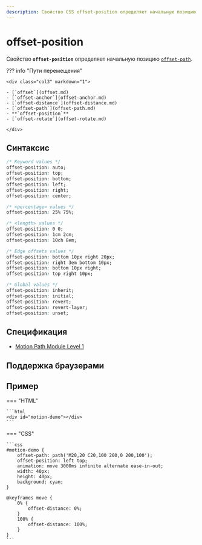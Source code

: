 ```yaml
---
description: Свойство CSS offset-position определяет начальную позицию offset-path.
---
```


# offset-position

Свойство **`offset-position`** определяет начальную позицию [`offset-path`](offset-path.md).

??? info "Пути перемещения"

    <div class="col3" markdown="1">

    - [`offset`](offset.md)
    - [`offset-anchor`](offset-anchor.md)
    - [`offset-distance`](offset-distance.md)
    - [`offset-path`](offset-path.md)
    - **`offset-position`**
    - [`offset-rotate`](offset-rotate.md)

    </div>

## Синтаксис

```css
/* Keyword values */
offset-position: auto;
offset-position: top;
offset-position: bottom;
offset-position: left;
offset-position: right;
offset-position: center;

/* <percentage> values */
offset-position: 25% 75%;

/* <length> values */
offset-position: 0 0;
offset-position: 1cm 2cm;
offset-position: 10ch 8em;

/* Edge offsets values */
offset-position: bottom 10px right 20px;
offset-position: right 3em bottom 10px;
offset-position: bottom 10px right;
offset-position: top right 10px;

/* Global values */
offset-position: inherit;
offset-position: initial;
offset-position: revert;
offset-position: revert-layer;
offset-position: unset;
```

## Спецификация

- [Motion Path Module Level 1](https://drafts.fxtf.org/motion/#offset-position-property)

## Поддержка браузерами

<p class="ciu_embed" data-feature="mdn-css__properties__offset-position" data-periods="future_1,current,past_1,past_2" data-accessible-colours="false"></p>

## Пример

=== "HTML"

    ```html
    <div id="motion-demo"></div>
    ```

=== "CSS"

    ```css
    #motion-demo {
    	offset-path: path('M20,20 C20,100 200,0 200,100');
    	offset-position: left top;
    	animation: move 3000ms infinite alternate ease-in-out;
    	width: 40px;
    	height: 40px;
    	background: cyan;
    }

    @keyframes move {
    	0% {
    		offset-distance: 0%;
    	}
    	100% {
    		offset-distance: 100%;
    	}
    }
    ```
